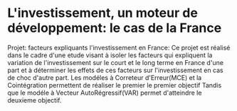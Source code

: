 # L'investissement, un moteur de développement: le cas de la France
Projet: facteurs expliquants l'investissement en France: 
Ce projet est réalisé dans le cadre d'une etude visant à isoler
les facteurs qui expliquent la variation de l'investissement 
sur le court et le long terme en France d'une part et à
déterminer les effets de ces facteurs sur l'investissement
en cas de choc d'autre part.
Les modéles à Correteur d'Erreur(MCE) et la Cointégration
permettent de réaliser le premier le premier objectif
Tandis que le modéle à Vecteur AutoRégressif(VAR) 
permet d'atteindre le deuxieme objectif.
